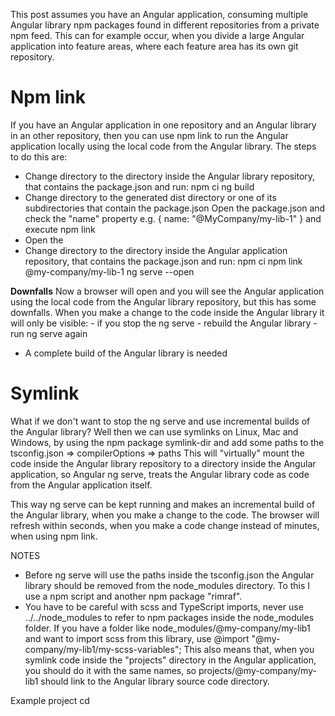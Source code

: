 This post assumes you have an Angular application, consuming multiple Angular library npm packages found in different repositories from a private npm feed.
This can for example occur, when you divide a large Angular application into feature areas, where each feature area has its own git repository.

# Npm link

If you have an Angular application in one repository and an Angular library in an other repository, then you can use npm link to run the Angular application locally using the local code from the Angular library.
The steps to do this are:

- Change directory to the directory inside the Angular library repository, that contains the package.json and run:
  npm ci
  ng build
- Change directory to the generated dist directory or one of its subdirectories that contain the package.json
  Open the package.json and check the "name" property e.g. { name: "@MyCompany/my-lib-1" } and execute
  npm link
- Open the
- Change directory to the directory inside the Angular application repository, that contains the package.json and run:
  npm ci
  npm link @my-company/my-lib-1
  ng serve --open

**Downfalls**
Now a browser will open and you will see the Angular application using the local code from the Angular library repository, but this has some downfalls.
When you make a change to the code inside the Angular library it will only be visible: - if you stop the ng serve - rebuild the Angular library - run ng serve again

- A complete build of the Angular library is needed

# Symlink

What if we don't want to stop the ng serve and use incremental builds of the Angular library?
Well then we can use symlinks on Linux, Mac and Windows, by using the npm package symlink-dir and add some paths to the tsconfig.json => compilerOptions => paths
This will "virtually" mount the code inside the Angular library repository to a directory inside the Angular application, so Angular ng serve, treats the Angular library code as code from the Angular application itself.

This way ng serve can be kept running and makes an incremental build of the Angular library, when you make a change to the code.
The browser will refresh within seconds, when you make a code change instead of minutes, when using npm link.

NOTES

- Before ng serve will use the paths inside the tsconfig.json the Angular library should be removed from the node_modules directory. To this I use a npm script and another npm package "rimraf".
- You have to be careful with scss and TypeScript imports, never use ../../node_modules to refer to npm packages inside the node_modules folder.
  If you have a folder like node_modules/@my-company/my-lib1 and want to import scss from this library, use @import "@my-company/my-lib1/my-scss-variables";
  This also means that, when you symlink code inside the "projects" directory in the Angular application, you should do it with the same names, so
  projects/@my-company/my-lib1 should link to the Angular library source code directory.

Example project
cd
